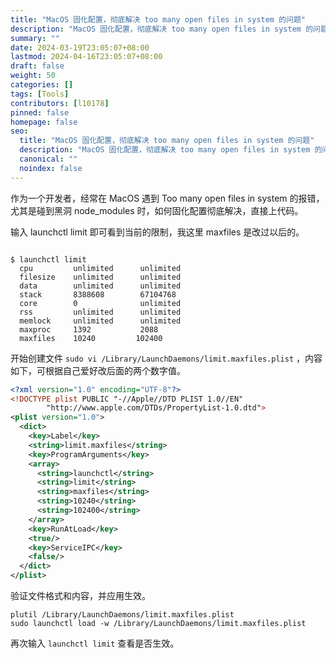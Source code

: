 ```yaml
---
title: "MacOS 固化配置，彻底解决 too many open files in system 的问题"
description: "MacOS 固化配置，彻底解决 too many open files in system 的问题"
summary: ""
date: 2024-03-19T23:05:07+08:00
lastmod: 2024-04-16T23:05:07+08:00
draft: false
weight: 50
categories: []
tags: [Tools]
contributors: [l10178]
pinned: false
homepage: false
seo:
  title: "MacOS 固化配置，彻底解决 too many open files in system 的问题"
  description: "MacOS 固化配置，彻底解决 too many open files in system 的问题"
  canonical: ""
  noindex: false
---
```


作为一个开发者，经常在 MacOS 遇到 Too many open files in system 的报错，尤其是碰到黑洞 node_modules 时，如何固化配置彻底解决，直接上代码。

输入 launchctl limit 即可看到当前的限制，我这里 maxfiles 是改过以后的。

```console

$ launchctl limit
  cpu         unlimited      unlimited
  filesize    unlimited      unlimited
  data        unlimited      unlimited
  stack       8388608        67104768
  core        0              unlimited
  rss         unlimited      unlimited
  memlock     unlimited      unlimited
  maxproc     1392           2088
  maxfiles    10240         102400
```

开始创建文件 `sudo vi /Library/LaunchDaemons/limit.maxfiles.plist` ，内容如下，可根据自己爱好改后面的两个数字值。

```xml
<?xml version="1.0" encoding="UTF-8"?>
<!DOCTYPE plist PUBLIC "-//Apple//DTD PLIST 1.0//EN"
        "http://www.apple.com/DTDs/PropertyList-1.0.dtd">
<plist version="1.0">
  <dict>
    <key>Label</key>
    <string>limit.maxfiles</string>
    <key>ProgramArguments</key>
    <array>
      <string>launchctl</string>
      <string>limit</string>
      <string>maxfiles</string>
      <string>10240</string>
      <string>102400</string>
    </array>
    <key>RunAtLoad</key>
    <true/>
    <key>ServiceIPC</key>
    <false/>
  </dict>
</plist>
```

验证文件格式和内容，并应用生效。

```console
plutil /Library/LaunchDaemons/limit.maxfiles.plist
sudo launchctl load -w /Library/LaunchDaemons/limit.maxfiles.plist
```

再次输入 `launchctl limit` 查看是否生效。
